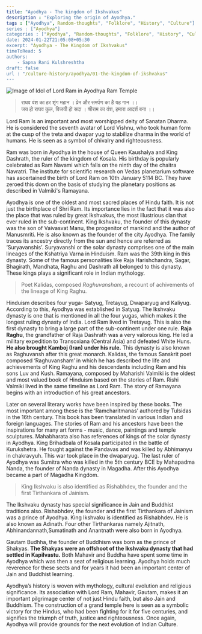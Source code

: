 ```yaml
---
title: "Ayodhya - The kingdom of Ikshvakus"
description : "Exploring the origin of Ayodhya."
tags : ["Ayodhya", Random-thoughts", "Folklore", "History", "Culture"]
series : ["Ayodhya"]
categories : ["Ayodhya", "Random-thoughts", "Folklore", "History", "Culture"]
date: 2024-01-22T21:05:08+05:30
excerpt: "Ayodhya - The Kingdom of Ikshvakus"
timeToRead: 5
authors:
    - Sapna Rani Kulshreshtha
draft: false
url : "/culture-history/ayodhya/01-the-kingdom-of-ikshvakus"
---
```


![Image of Idol of Lord Ram in Ayodhya Ram Temple](/images/ram_lalla_2024.jpg "Jay Siya Ram")

> राघव वंश का हर शृंग महान । प्रेम और समर्पण का है यह गान ।।  
जय हो राघव कुल, विजयी हो सदा । श्रीराम का वंश, हमारा आदर्श बना ।।

Lord Ram Is an important and most worshipped deity of Sanatan Dharma. He is considered the seventh avatar of Lord Vishnu, who took human form at the cusp of the treta and dwapar yug to stabilize dharma in the world of humans. He is seen as a symbol of chivalry and righteousness.
 
Ram was born in Ayodhya in the house of Queen Kaushalya and King Dashrath, the ruler of the kingdom of Kosala. His birthday is popularly celebrated as Ram Navami which falls on the ninth day of the chaitra Navratri. The institute for scientific research on Vedas planetarium software has ascertained the birth of Lord Ram on 10th January 5114 BC. They have zeroed this down on the basis of studying the planetary positions as described in Valmiki's Ramayana. 

Ayodhya is one of the oldest and most sacred places of Hindu faith. It is not just the birthplace of Shri Ram. Its importance lies in the fact that it was also the place that was ruled by great Ikshvakus, the most illustrious clan that ever ruled in the sub-continent. King Ikshvaku, the founder of this dynasty was the son of Vaivasvat Manu, the progenitor of mankind and the author of Manusmriti. He is also known as the founder of the city Ayodhya. The family traces its ancestry directly from the sun and hence are referred as ‘Suryavanshis’. Suryavanshi or the solar dynasty comprises one of the main lineages of the Kshatriya Varna in Hinduism. Ram was the 39th king in this dynasty. Some of the famous personalities like Raja Harishchandra, Sagar, Bhagirath, Mandhata, Raghu and Dashrath all belonged to this dynasty. These kings plays a significant role in Indian mythology.

> Poet Kalidas, composed _Raghuvansham_, a recount of achivements of the lineage of King Raghu.

Hinduism describes four yuga- Satyug, Tretayug, Dwaparyug and Kaliyug. According to this, Ayodhya was established in Satyug. The Ikshvaku dynasty is one that is mentioned in all the four yugas, which makes it the longest ruling dynasty of India. Lord Ram lived in Tretayug. This is also the first dynasty to bring a large part of the sub-continent under one rule. **Raja Raghu**, the grandfather of Raja Dashrath was a very valorous king. He led a military expedition to Transoxiana (Central Asia) and defeated White Huns. __He also brought Kamboj (Iran) under his rule.__ This dynasty is also known as Raghuvansh after this great monarch. Kalidas, the famous Sanskrit poet composed ‘Raghuvansham’ in which he has described the life and achievements of King Raghu and his descendants including Ram and his sons Luv and Kush. Ramayana, composed by Maharishi Valmiki is the oldest and most valued book of Hinduism based on the stories of Ram. Rishi Valmiki lived in the same timeline as Lord Ram. The story of Ramayana begins with an introduction of his great ancestors. 

Later on several literary works have been inspired by these books. The most important among these is the ‘Ramcharitmanas’ authored by Tulsidas in the 16th century. This book has been translated in various Indian and foreign languages. The stories of Ram and his ancestors have been the inspirations for many art forms - music, dance, paintings and temple sculptures. Mahabharata also has references of kings of the solar dynasty in Ayodhya. King Brihadbala of Kosala participated in the battle of Kurukshetra. He fought against the Pandavas and was killed by Abhimanyu in chakravyuh. This war took place in the dwaparyug. The last ruler of Ayodhya was Sumitra who was killed in the 5th century BCE by Mahapadma Nanda, the founder of Nanda dynasty in Magadha. After this Ayodhya became a part of Magadha Kingdom. 

> King Ikshvaku is also identified as Rishabhdev, the founder and the first Tirthankara of Jainism.

The Ikshvaku dynasty has special significance in Jain and Buddhist traditions also. Rishabhdev, the founder and the first Tirthankara of Jainism was a prince of Ayodhya. King Ikshvaku is identified as Rishabhdev. He is also known as Adinath. Four other Tirthankaras namely Ajitnath, Abhinandannath,Sumatinath and Anantnath were also born in Ayodhya.

Gautam Budhha, the founder of Buddhism was born as the prince of Shakyas. __The Shakyas were an offshoot of the Ikshvaku dynasty that had settled in Kapilvastu.__ 
Both Mahavir and Buddha have spent some time in Ayodhya which was then a seat of religious learning. Ayodhya holds much reverence for these sects and for years it had been an important center of Jain and Buddhist learning. 

Ayodhya’s history is woven with mythology, cultural evolution and religious significance. Its association with Lord Ram, Mahavir, Gautam, makes it an important pilgrimage center of not just Hindu faith, but also Jain and Buddhism. The construction of a grand temple here is seen as a symbolic victory for the Hindus, who had been fighting for it for five centuries, and signifies the triumph of truth, justice and righteousness. Once again, Ayodhya will provide grounds for the next evolution of Indian Culture. 